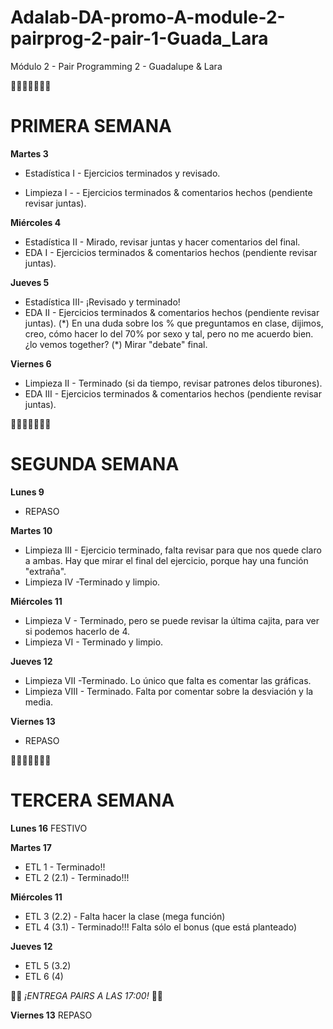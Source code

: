 # Adalab-DA-promo-A-module-2-pairprog-2-pair-1-Guada_Lara

Módulo 2 - Pair Programming 2 - Guadalupe &amp; Lara

👩🏽‍🦰👩🏽‍🦱💬

# PRIMERA SEMANA

**Martes 3**

- Estadística I - Ejercicios terminados y revisado.

- Limpieza I - - Ejercicios terminados & comentarios hechos (pendiente revisar juntas).

**Miércoles 4**

- Estadística II - Mirado, revisar juntas y hacer comentarios del final.
- EDA I - Ejercicios terminados & comentarios hechos (pendiente revisar juntas).

**Jueves 5**

- Estadística III- ¡Revisado y terminado!
- EDA II - Ejercicios terminados & comentarios hechos (pendiente revisar juntas). (\*) En una duda sobre los % que preguntamos en clase, dijimos, creo, cómo hacer lo del 70% por sexo y tal, pero no me acuerdo bien. ¿lo vemos together? (\*) Mirar "debate" final.

**Viernes 6**

- Limpieza II - Terminado (si da tiempo, revisar patrones delos tiburones).
- EDA III - Ejercicios terminados & comentarios hechos (pendiente revisar juntas).

👩🏽‍🦰👩🏽‍🦱💬

# SEGUNDA SEMANA

**Lunes 9**

- REPASO

**Martes 10**

- Limpieza III - Ejercicio terminado, falta revisar para que nos quede claro a ambas. Hay que mirar el final del ejercicio, porque hay una función "extraña".
- Limpieza IV -Terminado y limpio.

**Miércoles 11**

- Limpieza V - Terminado, pero se puede revisar la última cajita, para ver si podemos hacerlo de 4.
- Limpieza VI - Terminado y limpio.

**Jueves 12**

- Limpieza VII -Terminado. Lo único que falta es comentar las gráficas.
- Limpieza VIII - Terminado. Falta por comentar sobre la desviación y la media.

**Viernes 13**

- REPASO

👩🏽‍🦰👩🏽‍🦱💬

# TERCERA SEMANA

**Lunes 16**
FESTIVO

**Martes 17**

- ETL 1 - Terminado!!
- ETL 2 (2.1) - Terminado!!!

**Miércoles 11**

- ETL 3 (2.2) - Falta hacer la clase (mega función)
- ETL 4 (3.1) - Terminado!!! Falta sólo el bonus (que está planteado)

**Jueves 12**

- ETL 5 (3.2)
- ETL 6 (4)

🚒🚒 _¡ENTREGA PAIRS A LAS 17:00!_ 🚒🚒

**Viernes 13**
REPASO
